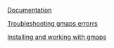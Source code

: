 [Documentation](https://jupyter-gmaps.readthedocs.io/en/latest/tutorial.html#heatmaps)

[Troubleshooting gmaps errorrs](https://developers.google.com/maps/documentation/javascript/error-messages#retired-version)

[Installing and working with gmaps](https://jupyter-gmaps.readthedocs.io/en/latest/)
